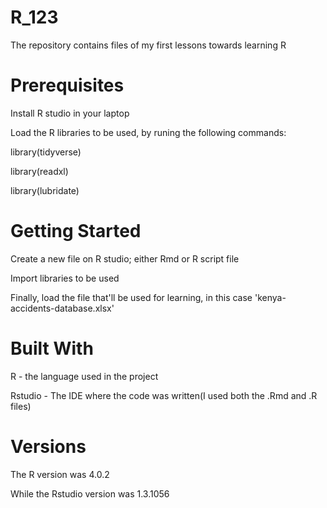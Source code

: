 # R_123

The repository contains files of my first lessons towards learning R

# Prerequisites

Install R studio in your laptop

Load the R libraries to be used, by runing the following commands:

library(tidyverse)

library(readxl)

library(lubridate)


# Getting Started

Create a new file on R studio; either Rmd or R script file

Import libraries to be used

Finally, load the file that'll be used for learning, in this case 'kenya-accidents-database.xlsx'



# Built With
R - the language used in the project

Rstudio - The IDE where the code was written(I used both the .Rmd and .R files)



# Versions
The R version was 4.0.2

While the Rstudio version was 1.3.1056


